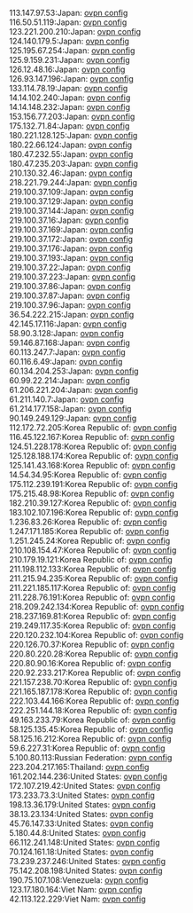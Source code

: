 113.147.97.53:Japan: [ovpn config](vpn/113_147_97_53.ovpn)  
116.50.51.119:Japan: [ovpn config](vpn/116_50_51_119.ovpn)  
123.221.200.210:Japan: [ovpn config](vpn/123_221_200_210.ovpn)  
124.140.179.5:Japan: [ovpn config](vpn/124_140_179_5.ovpn)  
125.195.67.254:Japan: [ovpn config](vpn/125_195_67_254.ovpn)  
125.9.159.231:Japan: [ovpn config](vpn/125_9_159_231.ovpn)  
126.12.48.16:Japan: [ovpn config](vpn/126_12_48_16.ovpn)  
126.93.147.196:Japan: [ovpn config](vpn/126_93_147_196.ovpn)  
133.114.78.19:Japan: [ovpn config](vpn/133_114_78_19.ovpn)  
14.14.102.240:Japan: [ovpn config](vpn/14_14_102_240.ovpn)  
14.14.148.232:Japan: [ovpn config](vpn/14_14_148_232.ovpn)  
153.156.77.203:Japan: [ovpn config](vpn/153_156_77_203.ovpn)  
175.132.71.84:Japan: [ovpn config](vpn/175_132_71_84.ovpn)  
180.221.128.125:Japan: [ovpn config](vpn/180_221_128_125.ovpn)  
180.22.66.124:Japan: [ovpn config](vpn/180_22_66_124.ovpn)  
180.47.232.55:Japan: [ovpn config](vpn/180_47_232_55.ovpn)  
180.47.235.203:Japan: [ovpn config](vpn/180_47_235_203.ovpn)  
210.130.32.46:Japan: [ovpn config](vpn/210_130_32_46.ovpn)  
218.221.79.244:Japan: [ovpn config](vpn/218_221_79_244.ovpn)  
219.100.37.109:Japan: [ovpn config](vpn/219_100_37_109.ovpn)  
219.100.37.129:Japan: [ovpn config](vpn/219_100_37_129.ovpn)  
219.100.37.144:Japan: [ovpn config](vpn/219_100_37_144.ovpn)  
219.100.37.16:Japan: [ovpn config](vpn/219_100_37_16.ovpn)  
219.100.37.169:Japan: [ovpn config](vpn/219_100_37_169.ovpn)  
219.100.37.172:Japan: [ovpn config](vpn/219_100_37_172.ovpn)  
219.100.37.176:Japan: [ovpn config](vpn/219_100_37_176.ovpn)  
219.100.37.193:Japan: [ovpn config](vpn/219_100_37_193.ovpn)  
219.100.37.22:Japan: [ovpn config](vpn/219_100_37_22.ovpn)  
219.100.37.223:Japan: [ovpn config](vpn/219_100_37_223.ovpn)  
219.100.37.86:Japan: [ovpn config](vpn/219_100_37_86.ovpn)  
219.100.37.87:Japan: [ovpn config](vpn/219_100_37_87.ovpn)  
219.100.37.96:Japan: [ovpn config](vpn/219_100_37_96.ovpn)  
36.54.222.215:Japan: [ovpn config](vpn/36_54_222_215.ovpn)  
42.145.17.116:Japan: [ovpn config](vpn/42_145_17_116.ovpn)  
58.90.3.128:Japan: [ovpn config](vpn/58_90_3_128.ovpn)  
59.146.87.168:Japan: [ovpn config](vpn/59_146_87_168.ovpn)  
60.113.247.7:Japan: [ovpn config](vpn/60_113_247_7.ovpn)  
60.116.6.49:Japan: [ovpn config](vpn/60_116_6_49.ovpn)  
60.134.204.253:Japan: [ovpn config](vpn/60_134_204_253.ovpn)  
60.99.22.214:Japan: [ovpn config](vpn/60_99_22_214.ovpn)  
61.206.221.204:Japan: [ovpn config](vpn/61_206_221_204.ovpn)  
61.211.140.7:Japan: [ovpn config](vpn/61_211_140_7.ovpn)  
61.214.177.158:Japan: [ovpn config](vpn/61_214_177_158.ovpn)  
90.149.249.129:Japan: [ovpn config](vpn/90_149_249_129.ovpn)  
112.172.72.205:Korea Republic of: [ovpn config](vpn/112_172_72_205.ovpn)  
116.45.122.167:Korea Republic of: [ovpn config](vpn/116_45_122_167.ovpn)  
124.51.228.178:Korea Republic of: [ovpn config](vpn/124_51_228_178.ovpn)  
125.128.188.174:Korea Republic of: [ovpn config](vpn/125_128_188_174.ovpn)  
125.141.43.168:Korea Republic of: [ovpn config](vpn/125_141_43_168.ovpn)  
14.54.34.95:Korea Republic of: [ovpn config](vpn/14_54_34_95.ovpn)  
175.112.239.191:Korea Republic of: [ovpn config](vpn/175_112_239_191.ovpn)  
175.215.48.98:Korea Republic of: [ovpn config](vpn/175_215_48_98.ovpn)  
182.210.39.127:Korea Republic of: [ovpn config](vpn/182_210_39_127.ovpn)  
183.102.107.196:Korea Republic of: [ovpn config](vpn/183_102_107_196.ovpn)  
1.236.83.26:Korea Republic of: [ovpn config](vpn/1_236_83_26.ovpn)  
1.247.171.185:Korea Republic of: [ovpn config](vpn/1_247_171_185.ovpn)  
1.251.245.24:Korea Republic of: [ovpn config](vpn/1_251_245_24.ovpn)  
210.108.154.47:Korea Republic of: [ovpn config](vpn/210_108_154_47.ovpn)  
210.179.19.121:Korea Republic of: [ovpn config](vpn/210_179_19_121.ovpn)  
211.198.112.133:Korea Republic of: [ovpn config](vpn/211_198_112_133.ovpn)  
211.215.94.235:Korea Republic of: [ovpn config](vpn/211_215_94_235.ovpn)  
211.221.185.117:Korea Republic of: [ovpn config](vpn/211_221_185_117.ovpn)  
211.228.76.191:Korea Republic of: [ovpn config](vpn/211_228_76_191.ovpn)  
218.209.242.134:Korea Republic of: [ovpn config](vpn/218_209_242_134.ovpn)  
218.237.169.81:Korea Republic of: [ovpn config](vpn/218_237_169_81.ovpn)  
219.249.117.35:Korea Republic of: [ovpn config](vpn/219_249_117_35.ovpn)  
220.120.232.104:Korea Republic of: [ovpn config](vpn/220_120_232_104.ovpn)  
220.126.70.37:Korea Republic of: [ovpn config](vpn/220_126_70_37.ovpn)  
220.80.220.28:Korea Republic of: [ovpn config](vpn/220_80_220_28.ovpn)  
220.80.90.16:Korea Republic of: [ovpn config](vpn/220_80_90_16.ovpn)  
220.92.233.217:Korea Republic of: [ovpn config](vpn/220_92_233_217.ovpn)  
221.157.238.70:Korea Republic of: [ovpn config](vpn/221_157_238_70.ovpn)  
221.165.187.178:Korea Republic of: [ovpn config](vpn/221_165_187_178.ovpn)  
222.103.44.166:Korea Republic of: [ovpn config](vpn/222_103_44_166.ovpn)  
222.251.144.18:Korea Republic of: [ovpn config](vpn/222_251_144_18.ovpn)  
49.163.233.79:Korea Republic of: [ovpn config](vpn/49_163_233_79.ovpn)  
58.125.135.45:Korea Republic of: [ovpn config](vpn/58_125_135_45.ovpn)  
58.125.16.212:Korea Republic of: [ovpn config](vpn/58_125_16_212.ovpn)  
59.6.227.31:Korea Republic of: [ovpn config](vpn/59_6_227_31.ovpn)  
5.100.80.113:Russian Federation: [ovpn config](vpn/5_100_80_113.ovpn)  
223.204.217.165:Thailand: [ovpn config](vpn/223_204_217_165.ovpn)  
161.202.144.236:United States: [ovpn config](vpn/161_202_144_236.ovpn)  
172.107.219.42:United States: [ovpn config](vpn/172_107_219_42.ovpn)  
173.233.73.3:United States: [ovpn config](vpn/173_233_73_3.ovpn)  
198.13.36.179:United States: [ovpn config](vpn/198_13_36_179.ovpn)  
38.13.23.134:United States: [ovpn config](vpn/38_13_23_134.ovpn)  
45.76.147.33:United States: [ovpn config](vpn/45_76_147_33.ovpn)  
5.180.44.8:United States: [ovpn config](vpn/5_180_44_8.ovpn)  
66.112.241.148:United States: [ovpn config](vpn/66_112_241_148.ovpn)  
70.124.161.18:United States: [ovpn config](vpn/70_124_161_18.ovpn)  
73.239.237.246:United States: [ovpn config](vpn/73_239_237_246.ovpn)  
75.142.208.198:United States: [ovpn config](vpn/75_142_208_198.ovpn)  
190.75.107.108:Venezuela: [ovpn config](vpn/190_75_107_108.ovpn)  
123.17.180.164:Viet Nam: [ovpn config](vpn/123_17_180_164.ovpn)  
42.113.122.229:Viet Nam: [ovpn config](vpn/42_113_122_229.ovpn)  
